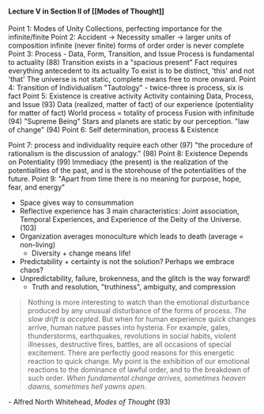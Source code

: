 #### Lecture V in Section II of [[Modes of Thought]]

Point 1: Modes of Unity
	Collections, perfecting
	importance for the infinite/finite
Point 2: Accident -> Necessity
	smaller -> larger units of composition
	infinite (never finite) forms of order
	order is never complete
Point 3: Process - Data, Form, Transition, and Issue
	Process is fundamental to actuality (88)
	Transition exists in a "spacious present"
	Fact requires everything antecedent to its actuality
	To exist is to be distinct, 'this' and not 'that'
	The universe is not static, complete means free to more onward.
Point 4: Transition of Individualism
	"Tautology" - twice-three is process, six is fact
Point 5: Existence is creative activity
	Activity containing Data, Process, and Issue (93)
		Data (realized, matter of fact) of our experience (potentiality for matter of fact)
	World process = totality of process
		Fusion with infinitude (94)
			"Supreme Being"
	Stars and planets are static by our perception. "law of change" (94)
Point 6: Self determination, process & Existence

Point 7: process and individuality require each other (97)
	"the procedure of rationalism is the discussion of analogy." (98)
Point 8: Existence Depends on Potentiality (99)
	Immediacy (the present) is the realization of the potentialities of the past, and is the storehouse of the potentialities of the future. 
Point 9: "Apart from time there is no meaning for purpose, hope, fear, and energy"
- Space gives way to consummation
- Reflective experience has 3 main characteristics: Joint association, Temporal Experiences, and Experience of the Deity of the Universe. (103)
- Organization averages monoculture which leads to death (average = non-living)
	- Diversity + change means life!
- Predictability + certainty is not the solution? Perhaps we embrace chaos?
- Unpredictability, failure, brokenness, and the glitch is the way forward!
	- Truth and resolution, "truthiness", ambiguity, and compression 

> Nothing is more interesting to watch than the emotional disturbance produced by any unusual disturbance of the forms of process. *The slow drift is accepted*. But when for human experience quick changes arrive, human nature passes into hysteria. For example, gales, thunderstorms, earthquakes, revolutions in social habits, violent illnesses, destructive fires, battles, are all occasions of special excitement. There are perfectly good reasons for this energetic reaction to quick change. My point is the exhibition of our emotional reactions to the dominance of lawful order, and to the breakdown of such order. *When fundamental change arrives, sometimes heaven dawns, sometimes hell yawns open*. 

\- Alfred North Whitehead, *Modes of Thought* (93)
